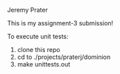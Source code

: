Jeremy Prater

This is my assignment-3 submission!

To execute unit tests:

1. clone this repo
2. cd to ./projects/praterj/dominion
3. make unittests.out
